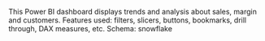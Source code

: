 This Power BI dashboard displays trends and analysis about sales, margin and customers.
Features used: filters, slicers, buttons, bookmarks, drill through, DAX measures, etc.
Schema: snowflake
